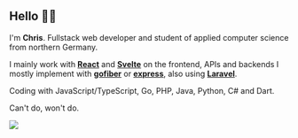 ## Hello 👋🤓

I'm **Chris**. Fullstack web developer and student of applied computer science from northern Germany.

I mainly work with **[React](https://github.com/facebook/react)** and **[Svelte](https://github.com/sveltejs/svelte)** on the frontend, APIs and backends I mostly implement with **[gofiber](https://github.com/gofiber/fiber)** or **[express](https://github.com/expressjs/express)**, also using **[Laravel](https://github.com/laravel)**.

Coding with JavaScript/TypeScript, Go, PHP, Java, Python, C# and Dart.

Can't do, won't do.

![](https://komarev.com/ghpvc/?username=chrispump&color=lightgrey)
